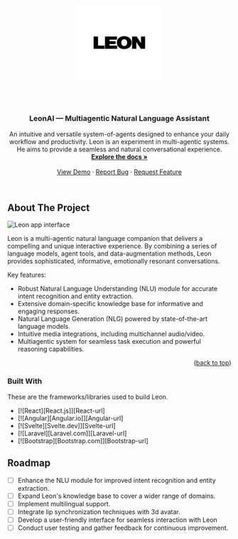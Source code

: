 <br><div align="center" style="padding: 20px;">
    <a href="https://github.com/rishavkundu/Leon-Multimodal">
        <img src="leon-readme.svg" alt="Logo" style="width: 25%; height: auto; padding: 40px; background-color: #FFF;">
    </a>
</div><br>

  <h3 align="center">LeonAI — Multiagentic Natural Language Assistant</h3>

  <p align="center">
    An intuitive and versatile system-of-agents designed to enhance your daily workflow and productivity. Leon is an experiment in multi-agentic systems. He aims to provide a seamless and natural conversational experience.
    <br />
    <a href="https://github.com/yourusername/Leon"><strong>Explore the docs »</strong></a>
    <br />
    <br />
    <a href="https://github.com/yourusername/Leon">View Demo</a>
    ·
    <a href="https://github.com/yourusername/Leon/issues">Report Bug</a>
    ·
    <a href="https://github.com/yourusername/Leon/issues">Request Feature</a>
  </p>
</div>
<br>

## About The Project

![Leon app interface](https://i.ibb.co/C6rvsZH/leon-git-hero.png "Leon App Design")


Leon is a multi-agentic natural language companion that delivers a compelling and unique interactive experience. By combining a series of language models, agent tools, and data-augmentation methods, Leon provides sophisticated, informative, emotionally resonant conversations.

Key features:
* Robust Natural Language Understanding (NLU) module for accurate intent recognition and entity extraction.
* Extensive domain-specific knowledge base for informative and engaging responses.
* Natural Language Generation (NLG) powered by state-of-the-art language models.
* Intuitive media integrations, including multichannel audio/video.
* Multiagentic system for seamless task execution and powerful reasoning capabilities.

<p align="right">(<a href="#readme-top">back to top</a>)</p>

### Built With

These are the frameworks/libraries used to build Leon.

* [![React][React.js]][React-url]
* [![Angular][Angular.io]][Angular-url]
* [![Svelte][Svelte.dev]][Svelte-url]
* [![Laravel][Laravel.com]][Laravel-url]
* [![Bootstrap][Bootstrap.com]][Bootstrap-url]

## Roadmap

- [ ] Enhance the NLU module for improved intent recognition and entity extraction.
- [ ] Expand Leon's knowledge base to cover a wider range of domains.
- [ ] Implement multilingual support.
- [ ] Integrate lip synchronization techniques with 3d avatar.
- [ ] Develop a user-friendly interface for seamless interaction with Leon
- [ ] Conduct user testing and gather feedback for continuous improvement.
